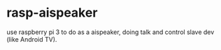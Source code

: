 # rasp-aispeaker
use raspberry pi 3 to do as a aispeaker, doing talk and control slave dev (like Android TV).
